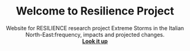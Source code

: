 <br />
<div align="center">
  <h1 align="center">Welcome to Resilience Project</h1>

  <p align="center">
    Website for RESILIENCE research project
    Extreme Storms in the Italian North-East:frequency, impacts and projected changes.
    <br />
    <a href="https://resilienceproject.github.io/resilience/"><strong>Look it up</strong></a>
    <br />
    <br />
  </p>
</div>